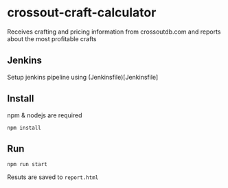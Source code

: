 # crossout-craft-calculator
Receives crafting and pricing information from crossoutdb.com and reports about the most profitable crafts

## Jenkins
Setup jenkins pipeline using (Jenkinsfile)[Jenkinsfile]

## Install
npm & nodejs are required
```
npm install
```

## Run
```
npm run start
```
Resuts are saved to `report.html`
